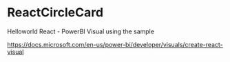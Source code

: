 # ReactCircleCard
Helloworld React - PowerBI Visual using the sample

https://docs.microsoft.com/en-us/power-bi/developer/visuals/create-react-visual
